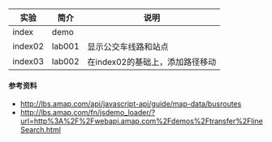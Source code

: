 ###

|实验|简介|说明|
|---|---|---|
|index|demo||
|index02|lab001|显示公交车线路和站点|
|index03|lab002|在index02的基础上，添加路径移动|

#### 参考资料
 - http://lbs.amap.com/api/javascript-api/guide/map-data/busroutes
 - http://lbs.amap.com/fn/jsdemo_loader/?url=http%3A%2F%2Fwebapi.amap.com%2Fdemos%2Ftransfer%2FlineSearch.html